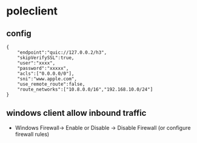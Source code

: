 # poleclient

## config 
```
{
    "endpoint":"quic://127.0.0.2/h3",
    "skipVerifySSL":true,
    "user":"xxxx",
    "password":"xxxxx",
    "acls":["0.0.0.0/0"],
    "sni":"www.apple.com",
    "use_remote_route":false,
    "route_networks":["10.8.0.0/16","192.168.10.0/24"]
}
```

## windows client allow inbound traffic
* Windows Firewall-> Enable or Disable -> Disable Firewall (or configure firewall rules)
